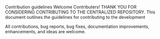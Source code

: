 Contribution guidelines
Welcome Contributers!
THANK YOU FOR CONSIDERING CONTRIBUTING TO THE CENTRALIZED REPOSITORY. This document outlines the guidelines for contributing to the development 

All contributions, bug reports, bug fixes, documentation improvements, enhancements, and ideas are welcome.
